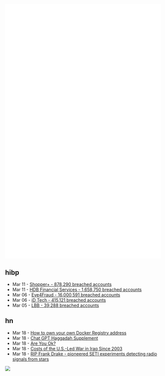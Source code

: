 ![Metrics](https://raw.githubusercontent.com/phixion/phixion/master/metrics.svg)

## hibp

<!--
for https://github.com/phixion/phixion/blob/main/.github/workflows/feeds.yml
-->
<!--START_SECTION:haveibeenpwnd-->
- Mar 11 - [Shopper+ - 878,290 breached accounts](https://haveibeenpwned.com/PwnedWebsites#ShopperPlus)
- Mar 11 - [HDB Financial Services - 1,658,750 breached accounts](https://haveibeenpwned.com/PwnedWebsites#HDBFinancialServices)
- Mar 06 - [Eye4Fraud - 16,000,591 breached accounts](https://haveibeenpwned.com/PwnedWebsites#Eye4Fraud)
- Mar 06 - [iD Tech - 415,121 breached accounts](https://haveibeenpwned.com/PwnedWebsites#iDTech)
- Mar 05 - [LBB - 39,288 breached accounts](https://haveibeenpwned.com/PwnedWebsites#LBB)
<!--END_SECTION:haveibeenpwnd-->

## hn

<!--
for https://github.com/phixion/phixion/blob/main/.github/workflows/feeds.yml
-->
<!--START_SECTION:hn-->
- Mar 18 - [How to own your own Docker Registry address](https://httptoolkit.com/blog/docker-image-registry-facade/)
- Mar 18 - [Chat GPT Haggadah Supplement](https://www.haggadot.com/haggadah/chat-gpt-haggadah)
- Mar 18 - [Are You Ok?](https://memex.marginalia.nu/log/72-are-you-ok.gmi)
- Mar 18 - [Costs of the U.S.-Led War in Iraq Since 2003](https://watson.brown.edu/costsofwar/2022/IraqWarCosts)
- Mar 18 - [RIP Frank Drake - pioneered SETI experiments detecting radio signals from stars](https://setiathome.berkeley.edu/forum_thread.php?id=85927)
<!--END_SECTION:hn-->

<!--
for https://yhype.me
-->
![](https://hit.yhype.me/github/profile?user_id=13013670)
